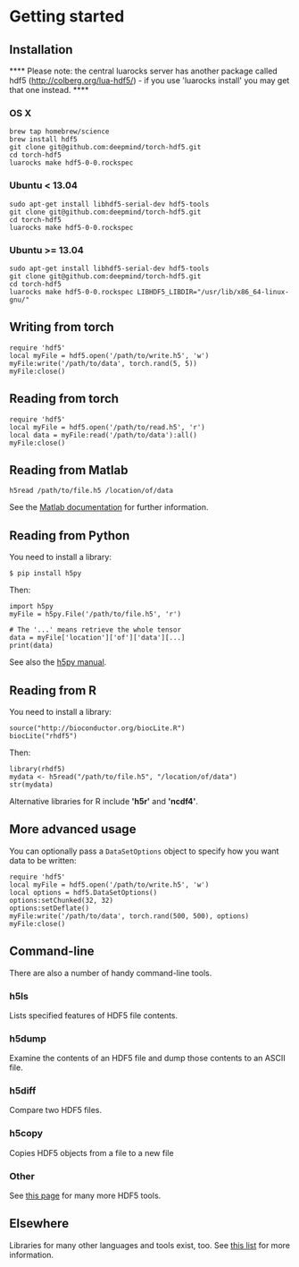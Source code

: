 # Getting started

## Installation

**** Please note: the central luarocks server has another package called hdf5 (http://colberg.org/lua-hdf5/) - if you use 'luarocks install' you may get that one instead. ****

### OS X

    brew tap homebrew/science
    brew install hdf5
    git clone git@github.com:deepmind/torch-hdf5.git
    cd torch-hdf5
    luarocks make hdf5-0-0.rockspec

### Ubuntu < 13.04

    sudo apt-get install libhdf5-serial-dev hdf5-tools
    git clone git@github.com:deepmind/torch-hdf5.git
    cd torch-hdf5
    luarocks make hdf5-0-0.rockspec

### Ubuntu >= 13.04

    sudo apt-get install libhdf5-serial-dev hdf5-tools
    git clone git@github.com:deepmind/torch-hdf5.git
    cd torch-hdf5
    luarocks make hdf5-0-0.rockspec LIBHDF5_LIBDIR="/usr/lib/x86_64-linux-gnu/"

## Writing from torch

    require 'hdf5'
    local myFile = hdf5.open('/path/to/write.h5', 'w')
    myFile:write('/path/to/data', torch.rand(5, 5))
    myFile:close()

## Reading from torch

    require 'hdf5'
    local myFile = hdf5.open('/path/to/read.h5', 'r')
    local data = myFile:read('/path/to/data'):all()
    myFile:close()

## Reading from Matlab

    h5read /path/to/file.h5 /location/of/data

See the [Matlab documentation](http://www.mathworks.co.uk/help/matlab/hdf5-files.html) for further information.

## Reading from Python

You need to install a library:

    $ pip install h5py

Then:

    import h5py
    myFile = h5py.File('/path/to/file.h5', 'r')

    # The '...' means retrieve the whole tensor
    data = myFile['location']['of']['data'][...]
    print(data)

See also the [h5py manual](http://www.h5py.org/docs/).

## Reading from R

You need to install a library:

    source("http://bioconductor.org/biocLite.R")
    biocLite("rhdf5")

Then:

    library(rhdf5)
    mydata <- h5read("/path/to/file.h5", "/location/of/data")
    str(mydata)

Alternative libraries for R include **'h5r'** and **'ncdf4'**.

## More advanced usage

You can optionally pass a `DataSetOptions` object to specify how you want data to be written:

    require 'hdf5'
    local myFile = hdf5.open('/path/to/write.h5', 'w')
    local options = hdf5.DataSetOptions()
    options:setChunked(32, 32)
    options:setDeflate()
    myFile:write('/path/to/data', torch.rand(500, 500), options)
    myFile:close()

## Command-line

There are also a number of handy command-line tools.

### h5ls

Lists specified features of HDF5 file contents.

### h5dump

Examine the contents of an HDF5 file and dump those contents to an ASCII file.

### h5diff

Compare two HDF5 files.

### h5copy

Copies HDF5 objects from a file to a new file

### Other

See [this page](http://www.hdfgroup.org/HDF5/doc/RM/Tools.html) for many more HDF5 tools.

## Elsewhere

Libraries for many other languages and tools exist, too. See [this list](http://en.wikipedia.org/wiki/Hierarchical_Data_Format#Interfaces) for more information.
